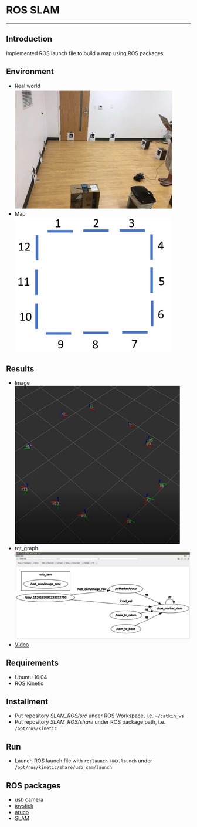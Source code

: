 # **ROS SLAM** #
- - -
## **Introduction** ##
Implemented ROS launch file to build a map using ROS packages

## **Environment** ##
* Real world  
![Alt text](img/Environment1.jpg)
* Map  
![Alt text](img/Environment2.JPG)

## **Results** ##
* Image  
![Alt text](img/Result1.jpg)  
* rqt_graph  
![Alt text](img/rqt_graph.JPG)  
* [Video](https://youtu.be/bA_MkM1NLRY)

## **Requirements** ##
* Ubuntu 16.04
* ROS Kinetic

## **Installment** ##
* Put repository *SLAM_ROS/src* under ROS Workspace, i.e. ```~/catkin_ws```
* Put repository *SLAM_ROS/share* under ROS package path, i.e. ```/opt/ros/kinetic```

## **Run** ##
* Launch ROS launch file with ```roslaunch HW3.launch``` under ```/opt/ros/kinetic/share/usb_cam/launch```

## **ROS packages** ##
* [usb camera](http://wiki.ros.org/usb_cam)
* [joystick](http://wiki.ros.org/joy)
* [aruco](http://wiki.ros.org/tuw_aruco)
* [SLAM](http://wiki.ros.org/tuw_marker_slam)